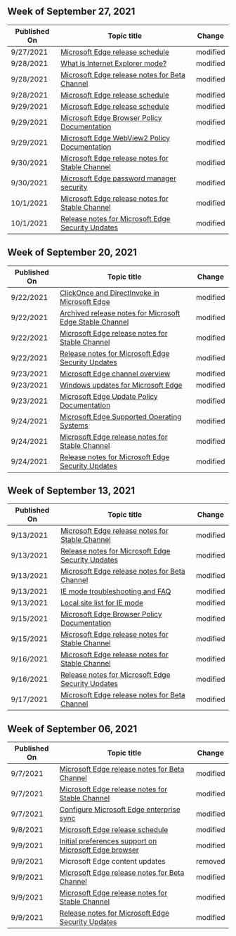 <!-- This file is generated automatically each week. Changes made to this file will be overwritten.-->



## Week of September 27, 2021


| Published On |Topic title | Change |
|------|------------|--------|
| 9/27/2021 | [Microsoft Edge release schedule](/DeployEdge/microsoft-edge-release-schedule) | modified |
| 9/28/2021 | [What is Internet Explorer mode?](/DeployEdge/edge-ie-mode) | modified |
| 9/28/2021 | [Microsoft Edge release notes for Beta Channel](/DeployEdge/microsoft-edge-relnote-beta-channel) | modified |
| 9/28/2021 | [Microsoft Edge release schedule](/DeployEdge/microsoft-edge-release-schedule) | modified |
| 9/29/2021 | [Microsoft Edge release schedule](/DeployEdge/microsoft-edge-release-schedule) | modified |
| 9/29/2021 | [Microsoft Edge Browser Policy Documentation](/DeployEdge/microsoft-edge-policies) | modified |
| 9/29/2021 | [Microsoft Edge WebView2 Policy Documentation](/DeployEdge/microsoft-edge-webview-policies) | modified |
| 9/30/2021 | [Microsoft Edge release notes for Stable Channel](/DeployEdge/microsoft-edge-relnote-stable-channel) | modified |
| 9/30/2021 | [Microsoft Edge password manager security ](/DeployEdge/microsoft-edge-security-password-manager-security) | modified |
| 10/1/2021 | [Microsoft Edge release notes for Stable Channel](/DeployEdge/microsoft-edge-relnote-stable-channel) | modified |
| 10/1/2021 | [Release notes for Microsoft Edge Security Updates](/DeployEdge/microsoft-edge-relnotes-security) | modified |


## Week of September 20, 2021


| Published On |Topic title | Change |
|------|------------|--------|
| 9/22/2021 | [ClickOnce and DirectInvoke in Microsoft Edge](/DeployEdge/edge-learn-more-co-di) | modified |
| 9/22/2021 | [Archived release notes for Microsoft Edge Stable Channel](/DeployEdge/microsoft-edge-relnote-archive-stable-channel) | modified |
| 9/22/2021 | [Microsoft Edge release notes for Stable Channel](/DeployEdge/microsoft-edge-relnote-stable-channel) | modified |
| 9/22/2021 | [Release notes for Microsoft Edge Security Updates](/DeployEdge/microsoft-edge-relnotes-security) | modified |
| 9/23/2021 | [Microsoft Edge channel overview](/DeployEdge/microsoft-edge-channels) | modified |
| 9/23/2021 | [Windows updates for Microsoft Edge](/DeployEdge/microsoft-edge-sysupdate-windows-updates) | modified |
| 9/23/2021 | [Microsoft Edge Update Policy Documentation](/DeployEdge/microsoft-edge-update-policies) | modified |
| 9/24/2021 | [Microsoft Edge Supported Operating Systems](/DeployEdge/microsoft-edge-supported-operating-systems) | modified |
| 9/24/2021 | [Microsoft Edge release notes for Stable Channel](/DeployEdge/microsoft-edge-relnote-stable-channel) | modified |
| 9/24/2021 | [Release notes for Microsoft Edge Security Updates](/DeployEdge/microsoft-edge-relnotes-security) | modified |


## Week of September 13, 2021


| Published On |Topic title | Change |
|------|------------|--------|
| 9/13/2021 | [Microsoft Edge release notes for Stable Channel](/DeployEdge/microsoft-edge-relnote-stable-channel) | modified |
| 9/13/2021 | [Release notes for Microsoft Edge Security Updates](/DeployEdge/microsoft-edge-relnotes-security) | modified |
| 9/13/2021 | [Microsoft Edge release notes for Beta Channel](/DeployEdge/microsoft-edge-relnote-beta-channel) | modified |
| 9/13/2021 | [IE mode troubleshooting and FAQ](/DeployEdge/edge-ie-mode-faq) | modified |
| 9/13/2021 | [Local site list for IE mode](/DeployEdge/edge-ie-mode-local-site-list) | modified |
| 9/15/2021 | [Microsoft Edge Browser Policy Documentation](/DeployEdge/microsoft-edge-policies) | modified |
| 9/15/2021 | [Microsoft Edge release notes for Stable Channel](/DeployEdge/microsoft-edge-relnote-stable-channel) | modified |
| 9/16/2021 | [Microsoft Edge release notes for Stable Channel](/DeployEdge/microsoft-edge-relnote-stable-channel) | modified |
| 9/16/2021 | [Release notes for Microsoft Edge Security Updates](/DeployEdge/microsoft-edge-relnotes-security) | modified |
| 9/17/2021 | [Microsoft Edge release notes for Beta Channel](/DeployEdge/microsoft-edge-relnote-beta-channel) | modified |


## Week of September 06, 2021


| Published On |Topic title | Change |
|------|------------|--------|
| 9/7/2021 | [Microsoft Edge release notes for Beta Channel](/DeployEdge/microsoft-edge-relnote-beta-channel) | modified |
| 9/7/2021 | [Microsoft Edge release notes for Stable Channel](/DeployEdge/microsoft-edge-relnote-stable-channel) | modified |
| 9/7/2021 | [Configure Microsoft Edge enterprise sync](/DeployEdge/microsoft-edge-enterprise-sync) | modified |
| 9/8/2021 | [Microsoft Edge release schedule](/DeployEdge/microsoft-edge-release-schedule) | modified |
| 9/9/2021 | [Initial preferences support on Microsoft Edge browser](/DeployEdge/initial-preferences-support-on-microsoft-edge-browser) | modified |
| 9/9/2021 | Microsoft Edge content updates | removed |
| 9/9/2021 | [Microsoft Edge release notes for Beta Channel](/DeployEdge/microsoft-edge-relnote-beta-channel) | modified |
| 9/9/2021 | [Microsoft Edge release notes for Stable Channel](/DeployEdge/microsoft-edge-relnote-stable-channel) | modified |
| 9/9/2021 | [Release notes for Microsoft Edge Security Updates](/DeployEdge/microsoft-edge-relnotes-security) | modified |
